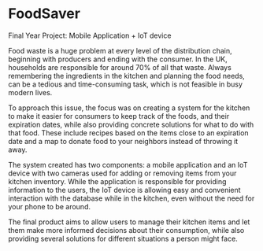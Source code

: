 # FoodSaver
Final Year Project: Mobile Application + IoT device 

Food waste is a huge problem at every level of the distribution chain, beginning with producers 
and ending with the consumer. In the UK, households are responsible for around 70% of all that 
waste. Always remembering the ingredients in the kitchen and planning the food needs, can 
be a tedious and time-consuming task, which is not feasible in busy modern lives. 

To approach this issue, the focus was on creating a system for the kitchen to make it easier for 
consumers to keep track of the foods, and their expiration dates, while also providing concrete 
solutions for what to do with that food. These include recipes based on the items close to an 
expiration date and a map to donate food to your neighbors instead of throwing it away.

The system created has two components: a mobile application and an IoT device with two cameras 
used for adding or removing items from your kitchen inventory. While the application is 
responsible for providing information to the users, the IoT device is allowing easy and convenient 
interaction with the database while in the kitchen, even without the need for your phone to be 
around.

The final product aims to allow users to manage their kitchen items and let them make more 
informed decisions about their consumption, while also providing several solutions for different 
situations a person might face.
